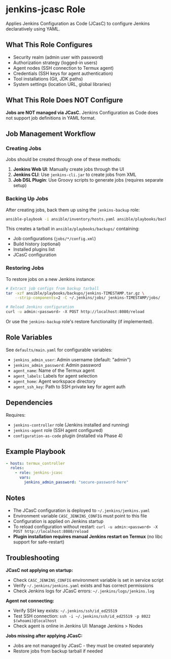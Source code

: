 # jenkins-jcasc Role

Applies Jenkins Configuration as Code (JCasC) to configure Jenkins declaratively using YAML.

## What This Role Configures

- Security realm (admin user with password)
- Authorization strategy (logged-in users)
- Agent nodes (SSH connection to Termux agent)
- Credentials (SSH keys for agent authentication)
- Tool installations (Git, JDK paths)
- System settings (location URL, global libraries)

## What This Role Does NOT Configure

**Jobs are NOT managed via JCasC.** Jenkins Configuration as Code does not support job definitions in YAML format.

## Job Management Workflow

### Creating Jobs

Jobs should be created through one of these methods:

1. **Jenkins Web UI**: Manually create jobs through the UI
2. **Jenkins CLI**: Use `jenkins-cli.jar` to create jobs from XML
3. **Job DSL Plugin**: Use Groovy scripts to generate jobs (requires separate setup)

### Backing Up Jobs

After creating jobs, back them up using the `jenkins-backup` role:

```bash
ansible-playbook -i ansible/inventory/hosts.yaml ansible/playbooks/backup-jenkins.yaml
```

This creates a tarball in `ansible/playbooks/backups/` containing:
- Job configurations (`jobs/*/config.xml`)
- Build history (optional)
- Installed plugins list
- JCasC configuration

### Restoring Jobs

To restore jobs on a new Jenkins instance:

```bash
# Extract job configs from backup tarball
tar -xzf ansible/playbooks/backups/jenkins-TIMESTAMP.tar.gz \
    --strip-components=2 -C ~/.jenkins/jobs/ jenkins-TIMESTAMP/jobs/

# Reload Jenkins configuration
curl -u admin:<password> -X POST http://localhost:8080/reload
```

Or use the `jenkins-backup` role's restore functionality (if implemented).

## Role Variables

See `defaults/main.yaml` for configurable variables:

- `jenkins_admin_user`: Admin username (default: "admin")
- `jenkins_admin_password`: Admin password
- `agent_name`: Name of the Termux agent
- `agent_labels`: Labels for agent selection
- `agent_home`: Agent workspace directory
- `agent_ssh_key`: Path to SSH private key for agent auth

## Dependencies

Requires:
- `jenkins-controller` role (Jenkins installed and running)
- `jenkins-agent` role (SSH agent configured)
- `configuration-as-code` plugin (installed via Phase 4)

## Example Playbook

```yaml
- hosts: termux_controller
  roles:
    - role: jenkins-jcasc
      vars:
        jenkins_admin_password: "secure-password-here"
```

## Notes

- The JCasC configuration is deployed to `~/.jenkins/jenkins.yaml`
- Environment variable `CASC_JENKINS_CONFIG` must point to this file
- Configuration is applied on Jenkins startup
- To reload configuration without restart: `curl -u admin:<password> -X POST http://localhost:8080/reload`
- **Plugin installation requires manual Jenkins restart on Termux** (no libc support for safe-restart)

## Troubleshooting

**JCasC not applying on startup:**
- Check `CASC_JENKINS_CONFIG` environment variable is set in service script
- Verify `~/.jenkins/jenkins.yaml` exists and has correct permissions
- Check Jenkins logs for JCasC errors: `~/.jenkins/logs/jenkins.log`

**Agent not connecting:**
- Verify SSH key exists: `~/.jenkins/ssh/id_ed25519`
- Test SSH connection: `ssh -i ~/.jenkins/ssh/id_ed25519 -p 8022 $(whoami)@localhost`
- Check agent is online in Jenkins UI: Manage Jenkins > Nodes

**Jobs missing after applying JCasC:**
- Jobs are not managed by JCasC - they must be created separately
- Restore jobs from backup tarball if needed
